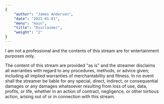 ```yaml
---
{
	"author": "James Anderson",
	"date": "2021-01-01",
	"menu": "main",
	"title": "Disclaimer",
	"weight": "2"
}
---
```


I am not a professional and the contents of this stream are for entertainment
purposes only.

The content of this stream are provided "as is" and the streamer disclaims all
warranties with regard to any procedures, methods, or advice given; including
all implied warranties of merchantability and fitness. In no event shall the
streamer be liable for any special, direct, indirect, or consequential damages
or any damages whatsoever resulting from loss of use, data, profits, or life,
whether in an action of contract, negligence, or other tortious action, arising
out of or in connection with this stream.
